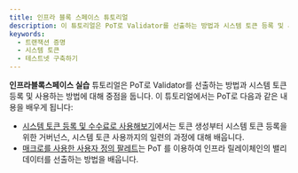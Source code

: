 ```yaml
---
title: 인프라 블록 스페이스 튜토리얼
description: 이 튜토리얼은 PoT로 Validator를 선출하는 방법과 시스템 토큰 등록 및 사용 방법에 대해 배웁니다.
keywords:
  - 트랜잭션 증명
  - 시스템 토큰
  - 테스트넷 구축하기
---
```


**인프라블록스페이스 실습** 튜토리얼은 PoT로 Validator를 선출하는 방법과 시스템 토큰 등록 및 사용하는 방법에 대해 중점을 둡니다. 이 튜토리얼에서는 PoT로 
다음과 같은 내용을 배우게 됩니다:

- [시스템 토큰 등록 및 수수료로 사용해보기](./how-to-pay-transaction-fee)에서는 토큰 생성부터 시스템 토큰 등록을 위한 거버넌스, 시스템 토큰 사용까지의 일련의 과정에 대해 배웁니다.
- [매크로를 사용한 사용자 정의 팔레트](./how-to-elect-validator-with-pot)는 PoT 를 이용하여 인프라 릴레이체인의 밸리데이터를 선출하는 방법을 배웁니다.